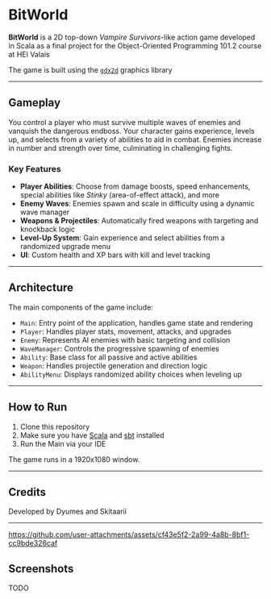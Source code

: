 # BitWorld

**BitWorld** is a 2D top-down *Vampire Survivors*-like action game developed in Scala as a final project for the Object-Oriented Programming 101.2 course at HEI Valais

The game is built using the [`gdx2d`](https://hevs-isi.github.io/gdx2d/javadoc/) graphics library

---

## Gameplay

You control a player who must survive multiple waves of enemies and vanquish the dangerous endboss. Your character gains experience, levels up, and selects from a variety of abilities to aid in combat. Enemies increase in number and strength over time, culminating in challenging fights.

### Key Features
- **Player Abilities**: Choose from damage boosts, speed enhancements, special abilities like *Stinky* (area-of-effect attack), and more
- **Enemy Waves**: Enemies spawn and scale in difficulty using a dynamic wave manager
- **Weapons & Projectiles**: Automatically fired weapons with targeting and knockback logic
- **Level-Up System**: Gain experience and select abilities from a randomized upgrade menu
- **UI**: Custom health and XP bars with kill and level tracking

---

## Architecture

The main components of the game include:

- `Main`: Entry point of the application, handles game state and rendering
- `Player`: Handles player stats, movement, attacks, and upgrades
- `Enemy`: Represents AI enemies with basic targeting and collision
- `WaveManager`: Controls the progressive spawning of enemies
- `Ability`: Base class for all passive and active abilities
- `Weapon`: Handles projectile generation and direction logic
- `AbilityMenu`: Displays randomized ability choices when leveling up

---

## How to Run

1. Clone this repository
2. Make sure you have [Scala](https://www.scala-lang.org/download/) and [sbt](https://www.scala-sbt.org/download.html) installed
3. Run the Main via your IDE

The game runs in a 1920x1080 window.

---

## Credits

Developed by Dyumes and Skitaarii

---

https://github.com/user-attachments/assets/cf43e5f2-2a99-4a8b-8bf1-cc9bde326caf



## Screenshots

TODO
